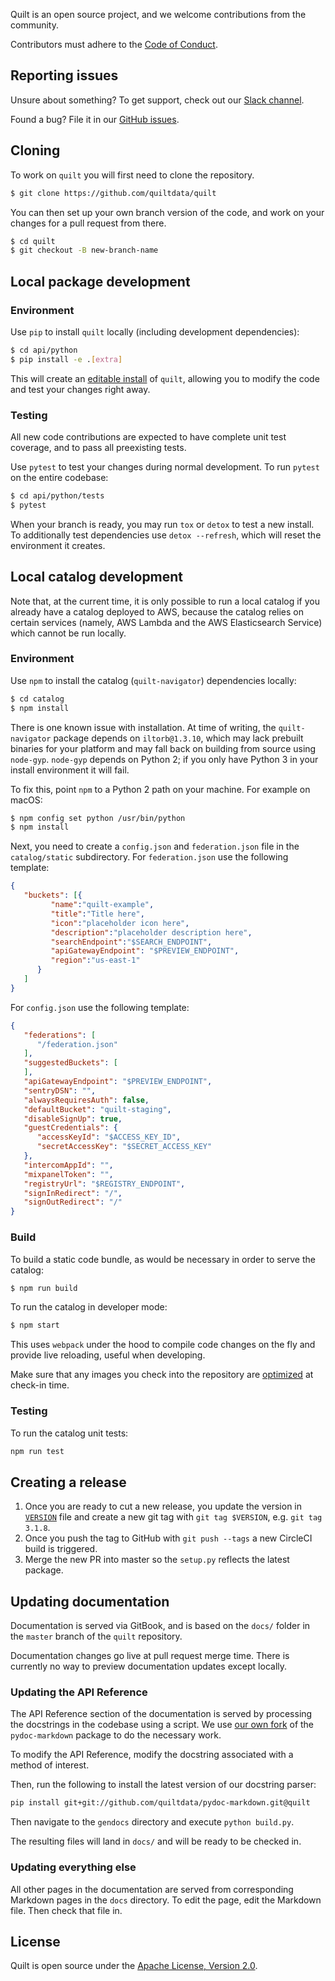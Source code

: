 Quilt is an open source project, and we welcome contributions from the community.

Contributors must adhere to the [Code of Conduct](https://github.com/quiltdata/quilt/blob/master/docs/CODE_OF_CONDUCT.md).

## Reporting issues

Unsure about something? To get support, check out our [Slack channel](https://quiltusers.slack.com/messages).

Found a bug? File it in our [GitHub issues](https://github.com/quiltdata/quilt/issues).

## Cloning

To work on `quilt` you will first need to clone the repository.

```bash
$ git clone https://github.com/quiltdata/quilt
```

You can then set up your own branch version of the code, and work on your changes for a pull request from there.

```bash
$ cd quilt
$ git checkout -B new-branch-name
```

## Local package development

### Environment

Use `pip` to install `quilt` locally (including development dependencies):

```bash
$ cd api/python
$ pip install -e .[extra]
```

This will create an [editable install](https://pip.pypa.io/en/stable/reference/pip_install/#editable-installs) of `quilt`, allowing you to modify the code and test your changes right away.

### Testing

All new code contributions are expected to have complete unit test coverage, and to pass all preexisting tests.

Use `pytest` to test your changes during normal development. To run `pytest` on the entire codebase:

```bash
$ cd api/python/tests
$ pytest
```

When your branch is ready, you may run `tox` or `detox` to test a new install. To additionally test dependencies use `detox --refresh`, which will reset the environment it creates.

## Local catalog development

Note that, at the current time, it is only possible to run a local catalog if you already have a catalog deployed to AWS, because the catalog relies on certain services (namely, AWS Lambda and the AWS Elasticsearch Service) which cannot be run locally.

### Environment

Use `npm` to install the catalog (`quilt-navigator`) dependencies locally:

```bash
$ cd catalog
$ npm install
```

There is one known issue with installation. At time of writing, the `quilt-navigator` package depends on `iltorb@1.3.10`, which may lack prebuilt binaries for your platform and may fall back on building from source using `node-gyp`. `node-gyp` depends on Python 2; if you only have Python 3 in your install environment it will fail.

To fix this, point `npm` to a Python 2 path on your machine. For example on macOS:

```bash
$ npm config set python /usr/bin/python
$ npm install
```

Next, you need to create a `config.json` and `federation.json` file in the `catalog/static` subdirectory. For `federation.json` use the following template:

```json
{
   "buckets": [{
         "name":"quilt-example",
         "title":"Title here",
         "icon":"placeholder icon here",
         "description":"placeholder description here",
         "searchEndpoint":"$SEARCH_ENDPOINT",
         "apiGatewayEndpoint": "$PREVIEW_ENDPOINT",
         "region":"us-east-1"
      }
   ]
}
```

For `config.json` use the following template:

```json
{
   "federations": [
      "/federation.json"
   ],
   "suggestedBuckets": [
   ],
   "apiGatewayEndpoint": "$PREVIEW_ENDPOINT",
   "sentryDSN": "",
   "alwaysRequiresAuth": false,
   "defaultBucket": "quilt-staging",
   "disableSignUp": true,
   "guestCredentials": {
      "accessKeyId": "$ACCESS_KEY_ID",
      "secretAccessKey": "$SECRET_ACCESS_KEY"
   },
   "intercomAppId": "",
   "mixpanelToken": "",
   "registryUrl": "$REGISTRY_ENDPOINT",
   "signInRedirect": "/",
   "signOutRedirect": "/"
}
```

### Build

To build a static code bundle, as would be necessary in order to serve the catalog:

```bash
$ npm run build
```

To run the catalog in developer mode:

```bash
$ npm start
```

This uses `webpack` under the hood to compile code changes on the fly and provide live reloading, useful when developing.

Make sure that any images you check into the repository are [optimized](https://kinsta.com/blog/optimize-images-for-web/) at check-in time.

### Testing

To run the catalog unit tests:

```bash
npm run test
```

## Creating a release

1. Once you are ready to cut a new release, you update the version in
[`VERSION`](https://github.com/quiltdata/quilt/blob/master/api/python/quilt3/VERSION)
file and create a new git tag with `git tag $VERSION`, e.g. `git tag 3.1.8`.
2. Once you push the tag to GitHub with `git push --tags` a new CircleCI build is triggered.
3. Merge the new PR into master so the `setup.py` reflects the latest package.

## Updating documentation

Documentation is served via GitBook, and is based on the `docs/` folder in the `master` branch of the `quilt` repository.

Documentation changes go live at pull request merge time. There is currently no way to preview documentation updates except locally.

### Updating the API Reference

The API Reference section of the documentation is served by processing the docstrings in the codebase using a script. We use [our own fork](https://github.com/quiltdata/pydoc-markdown/tree/quilt) of the `pydoc-markdown` package to do the necessary work.

To modify the API Reference, modify the docstring associated with a method of interest.

Then, run the following to install the latest version of our docstring parser:

```bash
pip install git+git://github.com/quiltdata/pydoc-markdown.git@quilt
```

Then navigate to the `gendocs` directory and execute `python build.py`.

The resulting files will land in `docs/` and will be ready to be checked in.

### Updating everything else

All other pages in the documentation are served from corresponding Markdown pages in the `docs` directory. To edit the page, edit the Markdown file. Then check that file in.

## License

Quilt is open source under the [Apache License, Version 2.0](https://github.com/quiltdata/quilt/blob/master/LICENSE).
